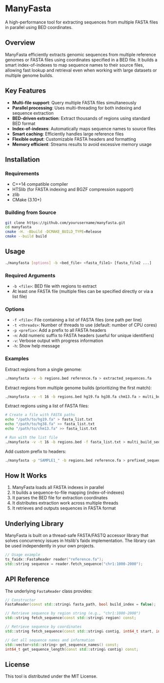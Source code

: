 # ManyFasta

A high-performance tool for extracting sequences from multiple FASTA files in parallel using BED coordinates.

## Overview

ManyFasta efficiently extracts genomic sequences from multiple reference genomes or FASTA files using coordinates 
specified in a BED file. It builds a smart index-of-indexes to map sequence names to their source files, allowing 
fast lookup and retrieval even when working with large datasets or multiple genome builds.

## Key Features

- **Multi-file support**: Query multiple FASTA files simultaneously
- **Parallel processing**: Uses multi-threading for both indexing and sequence extraction
- **BED-driven extraction**: Extract thousands of regions using standard BED format
- **Index-of-indexes**: Automatically maps sequence names to source files
- **Smart caching**: Efficiently handles large reference files
- **Flexible output**: Customizable FASTA headers and formatting
- **Memory efficient**: Streams results to avoid excessive memory usage

## Installation

### Requirements

- C++14 compatible compiler
- HTSlib (for FASTA indexing and BGZF compression support)
- zlib
- CMake (3.10+)

### Building from Source

```bash
git clone https://github.com/yourusername/manyfasta.git
cd manyfasta
cmake -H. -Bbuild -DCMAKE_BUILD_TYPE=Release
cmake --build build
```

## Usage

```bash
./manyfasta [options] -b <bed_file> <fasta_file1> [fasta_file2 ...]
```

### Required Arguments

- `-b <file>`: BED file with regions to extract
- At least one FASTA file (multiple files can be specified directly or via a list file)

### Options

- `-f <file>`: File containing a list of FASTA files (one path per line)
- `-t <threads>`: Number of threads to use (default: number of CPU cores)
- `-p <prefix>`: Add a prefix to all FASTA headers
- `-n`: Add numeric suffix to FASTA headers (useful for unique identifiers)
- `-v`: Verbose output with progress information
- `-h`: Show help message

### Examples

Extract regions from a single genome:
```bash
./manyfasta -v -b regions.bed reference.fa > extracted_sequences.fa
```

Extract regions from multiple genome builds (prioritizing the first match):
```bash
./manyfasta -v -t 16 -b regions.bed hg19.fa hg38.fa chm13.fa > multi_build_sequences.fa
```

Extract regions using a list of FASTA files:
```bash
# Create a file with FASTA paths
echo "/path/to/hg19.fa" > fasta_list.txt
echo "/path/to/hg38.fa" >> fasta_list.txt
echo "/path/to/chm13.fa" >> fasta_list.txt

# Run with the list file
./manyfasta -v -t 16 -b regions.bed -f fasta_list.txt > multi_build_sequences.fa
```

Add custom prefix to headers:
```bash
./manyfasta -p "SAMPLE1_" -b regions.bed reference.fa > prefixed_sequences.fa
```

## How It Works

1. ManyFasta loads all FASTA indexes in parallel
2. It builds a sequence-to-file mapping (index-of-indexes)
3. It parses the BED file for extraction coordinates
4. It distributes extraction work across multiple threads
5. It retrieves and outputs sequences in FASTA format

## Underlying Library

ManyFasta is built on a thread-safe FASTA/FASTQ accessor library that solves concurrency issues 
in htslib's faidx implementation. The library can be used independently in your own projects.

```cpp
// Usage example
ts_faidx::FastaReader reader("reference.fa");
std::string sequence = reader.fetch_sequence("chr1:1000-2000");
```

## API Reference

The underlying `FastaReader` class provides:

```cpp
// Constructor
FastaReader(const std::string& fasta_path, bool build_index = false);

// Retrieve sequence by region string (e.g., "chr1:1000-2000")
std::string fetch_sequence(const std::string& region) const;

// Retrieve sequence by coordinates
std::string fetch_sequence(const std::string& contig, int64_t start, int64_t end) const;

// Get all sequence names and information
std::vector<std::string> get_sequence_names() const;
int64_t get_sequence_length(const std::string& contig) const;
```

## License

This tool is distributed under the MIT License.
